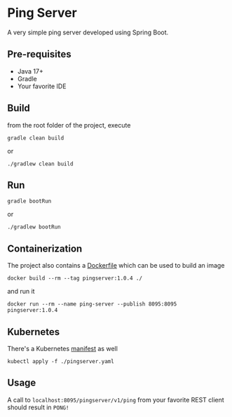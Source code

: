 # Ping Server

A very simple ping server developed using Spring Boot.

## Pre-requisites

- Java 17+
- Gradle
- Your favorite IDE

## Build

from the root folder of the project, execute

```console
gradle clean build
```

or

```console
./gradlew clean build
```

## Run

```console
gradle bootRun
```

or

```console
./gradlew bootRun
```

## Containerization

The project also contains a [Dockerfile](Dockerfile) which can be used to build an image

```console
docker build --rm --tag pingserver:1.0.4 ./
```

and run it

```console
docker run --rm --name ping-server --publish 8095:8095 pingserver:1.0.4
```

## Kubernetes

There's a Kubernetes [manifest](pingserver.yaml) as well

```console
kubectl apply -f ./pingserver.yaml
```

## Usage

A call to `localhost:8095/pingserver/v1/ping` from your favorite REST client should result in `PONG!`